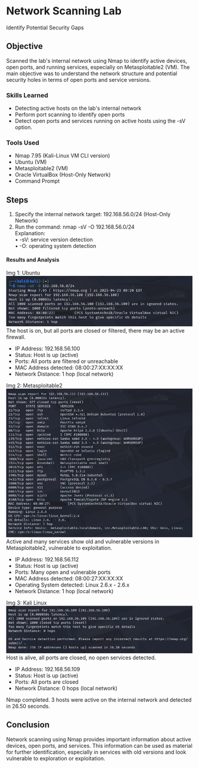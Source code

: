# Network Scanning Lab
Identify Potential Security Gaps

## Objective

Scanned the lab's internal network using Nmap to identify active devices, open ports, and running services, especially on Metasploitable2 (VM). The main objective was to understand the network structure and potential security holes in terms of open ports and service versions.

### Skills Learned

- Detecting active hosts on the lab's internal network
- Perform port scanning to identify open ports
- Detect open ports and services running on active hosts using the -sV option.

### Tools Used

- Nmap 7.95 (Kali-Linux VM CLI version)
- Ubuntu (VM)
- Metasploitable2 (VM)
- Oracle VirtualBox (Host-Only Network)
- Command Prompt

## Steps

1. Specify the internal network target: 192.168.56.0/24 (Host-Only Network)
2. Run the command: nmap -sV -O 192.168.56.0/24 <br>
Explanation: <br>
• -sV: service version detection <br>
• -O: operating system detection

#### Results and Analysis

Img 1: Ubuntu <br>
<img src="images/nmap1.png" alt="Scan Result" width="500"/> <br>
The host is on, but all ports are closed or filtered, there may be an active firewall.
- IP Address: 192.168.56.100
- Status: Host is up (active)
- Ports: All ports are filtered or unreachable
- MAC Address detected: 08:00:27:XX:XX:XX
- Network Distance: 1 hop (local network)

Img 2: Metasploitable2 <br>
<img src="images/nmap2.png" alt="Scan Result" width="500"/> <br>
Active and many services show old and vulnerable versions in Metasploitable2, vulnerable to exploitation.
- IP Address: 192.168.56.112
- Status: Host is up (active)
- Ports: Many open and vulnerable ports
- MAC Address detected: 08:00:27:XX:XX:XX
- Operating System detected: Linux 2.6.x - 2.6.x
- Network Distance: 1 hop (local network)

Img 3: Kali Linux <br>
<img src="images/nmap3.png" alt="Scan Result" width="500"/> <br>
Host is alive, all ports are closed, no open services detected.
- IP Address: 192.168.56.109
- Status: Host is up (active)
- Ports: All ports are closed 
- Network Distance: 0 hops (local network)

Nmap completed. 3 hosts were active on the internal network and detected in 26.50 seconds.

## Conclusion

Network scanning using Nmap provides important information about active devices, open ports, and services. This information can be used as material for further identification, especially in services with old versions and look vulnerable to exploration or exploitation.
